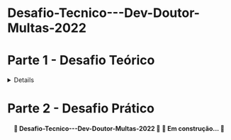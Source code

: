 # Desafio-Tecnico---Dev-Doutor-Multas-2022

# Parte 1 - Desafio Teórico
<details>
    
1. Qual (ou quais) linguagem de programação você costuma usar?
    - HTML, CSS, JavaScript, SASS, Boostrap, Wordpress, ReactJS.    
2. Fale sobre algo que você já tenha desenvolvido durante:
    1. Seus estudos em programação;
    - Fiz alguns projetos durante a faculdade com Java como um Gerenciador de estoques.
    2. Sua carreira como programador.
    - Durante minha carreira como programador, fiz algumas Landinpages para empresas e também reformulação em site atráves do Wordpress.
3. Você conhece os princípios da Programação Orientada a Objetos SOLID?
    1. Se sim, qual o mais importante para você?
      - SRP 
4. Você acaba de ser encarregado de um projeto de código legado com problemas de manutenção. Que tipo de coisas você procuraria melhorar para deixar o projeto estável?
    - Primeiro analisar o código, fazer testes de unidade ve o comportamento nos testes. 
5. Você gosta de programar? O que te motiva a programar?
    - Gosto de resolver problemas, sempre gostei de desafios.
6. Você acaba de ser designado para um projeto em uma nova tecnologia, como você começaria?
    - Começaria conversando com o time e com os gestores da equipe
7. Como você reage às pessoas criticando seu código/trabalho?
    - Sempre respeitar o ponto de vista do outro, e sempre tentar melhorar. 
8. Qual foi o último livro que você leu?
    - Pai Rico Pai Pobre
9. Descreva, com o máximo de detalhes que achar relevante, o mais profundamente possível, o que acontece quando digito "doutormultas.com.br" em um navegador e pressiono "Enter".
    - Cores chamativas, informação que te deixa interresado pela a empresa, site com rolagem que não acaba muito rapido com muitas informações.
10. O que você faz quando fica preso a um problema que não consegue resolver?
    - Tiro uns minutos para pensar um pouco, relaxar com outra coisa, e depois voltar para o problema.
11. Conte-me sobre alguma vez que você tenha falhado.
    - Quando estava começando na carreira de Desenvolvedor, tinha alguns erro por conta da experiencia e por não ter muito o conhecimento das linguagens.
12. Você tem dois computadores e deseja obter dados de um para o outro. Como você poderia fazer isso?
    - Faria um backup. 
13. Quando você sabe que seu código está pronto para produção?
    - Depois que faço os testes tudo e peço para alguem mais experiente que eu da uma olhada.
14. Você está por conta própria, o que faria se terminasse seu trabalho antes do previsto?
    - Perguntaria se teria outra demanda a ser feita ou se alguém precisasse de ajuda.
15. Quais blogs/sites/podcasts sobre programação você consome?
    - Rocketseat
    - Origamid
    - Digital house
    - Stack Overflow

</details>





# Parte 2 - Desafio Prático

<h4 align="center"> 
	🚀 Desafio-Tecnico---Dev-Doutor-Multas-2022 🚀  🚧 Em construção...  🚧
</h4>









